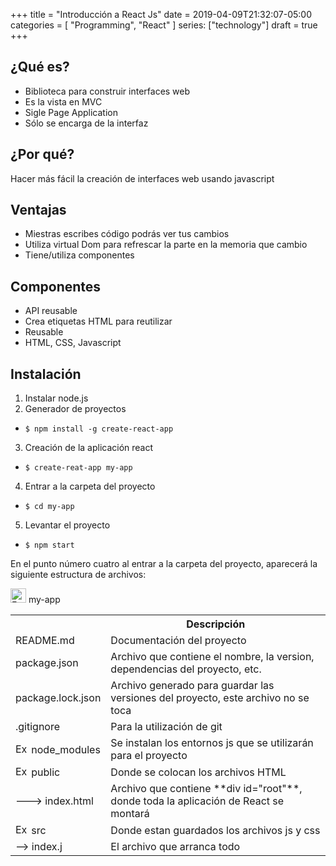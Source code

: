 +++
title = "Introducción a React Js"
date = 2019-04-09T21:32:07-05:00
categories = [ "Programming", "React" ]
series: ["technology"]
draft = true
+++


## ¿Qué es?
- Biblioteca para construir interfaces web
- Es la vista en MVC
- Sigle Page Application
- Sólo se encarga de la interfaz


## ¿Por qué?
Hacer más fácil la creación de interfaces web usando javascript

## Ventajas
- Miestras escribes código podrás ver tus cambios
- Utiliza virtual Dom para refrescar la parte en la memoria que cambio
- Tiene/utiliza componentes

## Componentes
- API reusable
- Crea etiquetas HTML para reutilizar
- Reusable
- HTML, CSS, Javascript

## Instalación
1. Instalar node.js
2. Generador de proyectos

* ```$ npm install -g create-react-app```



3. Creación de la aplicación react

* ```$ create-reat-app my-app```

4. Entrar a la carpeta del proyecto

* `$ cd my-app`

5. Levantar el proyecto

* `$ npm start`


En el punto número cuatro al entrar a la carpeta del proyecto, aparecerá la siguiente estructura de archivos:

<img src="http://aux.iconspalace.com/uploads/folder-icon-256-1787672482.png" alt="Example" width="25" height="23"/>  my-app

<table>
  <tr>
    <th></th>
    <th>Descripción </th>
  </tr>
  <tr>
    <td>README.md</th>
    <td> Documentación del proyecto</th>
  </tr>
  <tr>
    <td>package.json</th>
    <td>Archivo que contiene el nombre, la version, dependencias del proyecto, etc.</th>
  </tr>
    <tr>
    <td>package.lock.json</th>
    <td>Archivo generado para guardar las versiones del proyecto, este archivo no se toca</th>
  </tr>
    <tr>
    <td>.gitignore</th>
    <td>Para la utilización de git</th>
  </tr>
    <tr>
    <td><img src="http://aux.iconspalace.com/uploads/folder-icon-256-1787672482.png" alt="Example" width="21" height="17"/> node_modules</th>
    <td>Se instalan los entornos js que se utilizarán para el proyecto</th>
  </tr>
    <tr>
    <td><img src="http://aux.iconspalace.com/uploads/folder-icon-256-1787672482.png" alt="Example" width="21" height="17"/> public</th>
    <td>Donde se colocan los archivos HTML</th>
  </tr>
  <tr>
    <td>---> index.html</th>
    <td>Archivo que contiene **div id="root"**, donde toda la aplicación de React se montará</th>
  </tr>
  <tr>
    <td><img src="http://aux.iconspalace.com/uploads/folder-icon-256-1787672482.png" alt="Example" width="21" height="17"/> src</th>
    <td>Donde estan guardados los archivos js y css</th>
  </tr>
    <tr>
    <td> --> index.j</th>
    <td>El archivo que arranca todo</th>
  </tr>
</table>
